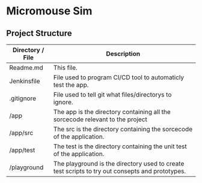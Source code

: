 # Micromouse Sim
## Project Structure
| Directory / File | Description |
|-----------|-------------|
|Readme.md| This file.|
|Jenkinsfile| File used to program CI/CD tool to automaticly test the app.|
|.gitignore| File used to tell git what files/directorys to ignore.|
| /app | The app is the directory containing all the sorcecode relevant to the project|
| /app/src | The src is the directory containing the sorcecode of the application. |
| /app/test | The test is the directory containing the unit test of the application. |
| /playground |The playground is the directory used to create test scripts to try out consepts and prototypes. |
